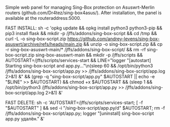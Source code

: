Simple web panel for managing Sing-Box protection on Asuswrt-Merlin routers (github.com/Dr4tez/sing-box4asus/). After installation, the panel is available at the routeraddress:5000.

FAST INSTALL: 
sh -c 'opkg update && opkg install python3 python3-pip && pip3 install flask && mkdir -p /jffs/addons/sing-box-script && cd /tmp && curl -L -o sing-box-script.zip https://github.com/andrey-levens/sing-box-asuswrt/archive/refs/heads/main.zip && unzip -o sing-box-script.zip && cp -r sing-box-asuswrt-main/* /jffs/addons/sing-box-script/ && rm -rf sing-box-script.zip sing-box-asuswrt-main && mkdir -p /jffs/scripts && AUTOSTART=/jffs/scripts/services-start && LINE="logger \"[autostart] Starting sing-box-script and app.py...\"\n(sleep 60 && /opt/bin/python3 /jffs/addons/sing-box-script/app.py >> /jffs/addons/sing-box-script/app.log 2>&1) &" && (grep -q "sing-box-script/app.py" $AUTOSTART || echo -e "$LINE" >> $AUTOSTART) && chmod +x $AUTOSTART && (sleep 1 && /opt/bin/python3 /jffs/addons/sing-box-script/app.py >> /jffs/addons/sing-box-script/app.log 2>&1) &'

FAST DELETE: 
sh -c 'AUTOSTART=/jffs/scripts/services-start; [ -f "$AUTOSTART" ] && sed -i "/sing-box-script\/app.py/d" $AUTOSTART; rm -f /jffs/addons/sing-box-script/app.py; logger "[uninstall] sing-box-script app.py удалён." &'



